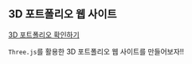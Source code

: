 ## 3D 포트폴리오 웹 사이트

[3D 포트폴리오 확인하기](https://3-d-fortfolio-introduce.vercel.app/)

`Three.js`를 활용한 3D 포트폴리오 웹 사이트를 만들어보자!!
